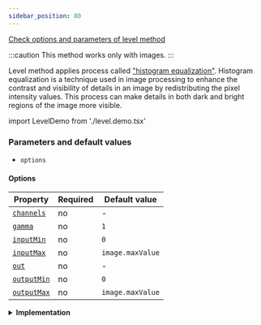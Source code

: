 ```yaml
---
sidebar_position: 80
---
```


[Check options and parameters of level method](https://image-js.github.io/image-js-typescript/classes/Image.html#level 'github.io link')

:::caution
This method works only with images.
:::

Level method applies process called ["histogram equalization"](https://en.wikipedia.org/wiki/Histogram_equalization 'wikipedia link on histogram equalization').
Histogram equalization is a technique used in image processing to enhance the contrast and visibility of details in an image by redistributing the pixel intensity values.
This process can make details in both dark and bright regions of the image more visible.

import LevelDemo from './level.demo.tsx'

<LevelDemo />

### Parameters and default values

- `options`

#### Options

| Property                                                                                             | Required | Default value    |
| ---------------------------------------------------------------------------------------------------- | -------- | ---------------- |
| [`channels`](https://image-js.github.io/image-js-typescript/interfaces/LevelOptions.html#channels)   | no       | -                |
| [`gamma`](https://image-js.github.io/image-js-typescript/interfaces/LevelOptions.html#gamma)         | no       | `1`              |
| [`inputMin`](https://image-js.github.io/image-js-typescript/interfaces/LevelOptions.html#inputMin)   | no       | `0`              |
| [`inputMax`](https://image-js.github.io/image-js-typescript/interfaces/LevelOptions.html#inputMax)   | no       | `image.maxValue` |
| [`out`](https://image-js.github.io/image-js-typescript/interfaces/LevelOptions.html#out)             | no       | -                |
| [`outputMin`](https://image-js.github.io/image-js-typescript/interfaces/LevelOptions.html#outputMin) | no       | `0`              |
| [`outputMax`](https://image-js.github.io/image-js-typescript/interfaces/LevelOptions.html#outputMax) | no       | `image.maxValue` |

<details>
<summary><b>Implementation</b></summary>

Here's how level filter is implemented in ImageJS:

_Input border values selection_: The first step is to choose the range of values that the filter must redistribute.

_Output border values selection_: Then the range of output values must be chosen. It is necessary to understand in what output limits should lie pixels that belong to the input values set.

_Calculation of the values_: After getting input and output values each pixel is compared with input values and a ratio is calculated by using formula:

$$
\dfrac{value - inputMin}{inputMax - inputMin}
$$

where $$value$$ is a value of a pixel which is within the input borders. If value is outside of input limits it is equal to maximum input value.
From there the formula is reciprocated to compute new output value.

:::caution
`gamma` option allows choosing the curve by which points will be connected. It uses [Bezier curves](https://en.wikipedia.org/wiki/B%C3%A9zier_curve 'wikipedia link on bezier curves') to manipulate this shape. The bigger the value, the smoother the connection is.
:::

_Setting the values_: After calculating it, the filter replaces the original pixel value with this levelled value. This process is repeated for every pixel in the image, as the window moves over the entire image.

</details>
